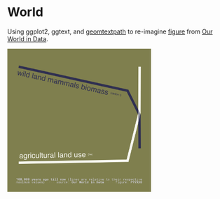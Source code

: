 # World

Using ggplot2, ggtext, and [geomtextpath](https://allancameron.github.io/geomtextpath/) to re-imagine [figure](https://assets.ourworldindata.org/uploads/2021/03/Possible-future-wild-mammals.png) from [Our World in Data](https://ourworldindata.org/wild-mammal-decline).

<img src="https://raw.githubusercontent.com/pyykkojuha/R/main/World/mammals_v_land.png" width="65%">

